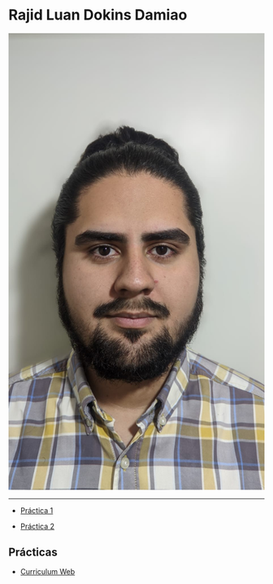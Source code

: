 # Rajid Luan Dokins Damiao
 ![Foto](/IMG%20-%20copia/Foto%20formal.jpg)

---

- [Práctica 1](/Entregas-Practicas/practica-1.md)

- [Práctica 2](/Entregas-Practicas/practica-2.md)

## Prácticas
- [Curriculum Web](https://tunombre.github.io/entregas-practicas/cv-web/)
